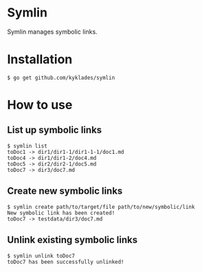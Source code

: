 # Symlin
Symlin manages symbolic links.

# Installation
```
$ go get github.com/kyklades/symlin
```

# How to use
## List up symbolic links
```
$ symlin list
toDoc1 -> dir1/dir1-1/dir1-1-1/doc1.md
toDoc4 -> dir1/dir1-2/doc4.md
toDoc5 -> dir2/dir2-1/doc5.md
toDoc7 -> dir3/doc7.md
```

## Create new symbolic links
```
$ symlin create path/to/target/file path/to/new/symbolic/link
New symbolic link has been created!
toDoc7 -> testdata/dir3/doc7.md
```

## Unlink existing symbolic links
```
$ symlin unlink toDoc7
toDoc7 has been successfully unlinked!
```